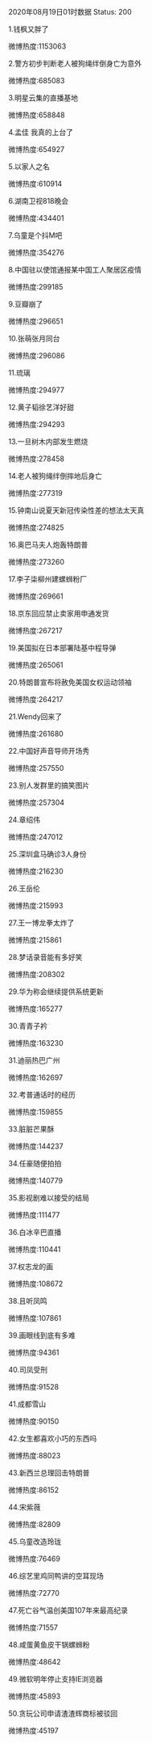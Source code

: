 2020年08月19日01时数据
Status: 200

1.钱枫又胖了

微博热度:1153063

2.警方初步判断老人被狗绳绊倒身亡为意外

微博热度:685083

3.明星云集的直播基地

微博热度:658848

4.孟佳 我真的上台了

微博热度:654927

5.以家人之名

微博热度:610914

6.湖南卫视818晚会

微博热度:434401

7.乌童是个抖M吧

微博热度:354276

8.中国驻以使馆通报某中国工人聚居区疫情

微博热度:299185

9.豆瓣崩了

微博热度:296651

10.张萌张月同台

微博热度:296086

11.琉璃

微博热度:294977

12.黄子韬徐艺洋好甜

微博热度:294293

13.一旦树木内部发生燃烧

微博热度:278458

14.老人被狗绳绊倒摔地后身亡

微博热度:277319

15.钟南山说夏天新冠传染性差的想法太天真

微博热度:274825

16.奥巴马夫人炮轰特朗普

微博热度:273260

17.李子柒柳州建螺蛳粉厂

微博热度:269661

18.京东回应禁止卖家用申通发货

微博热度:267217

19.美国拟在日本部署陆基中程导弹

微博热度:265061

20.特朗普宣布将赦免美国女权运动领袖

微博热度:264217

21.Wendy回来了

微博热度:261680

22.中国好声音导师开场秀

微博热度:257550

23.别人发群里的搞笑图片

微博热度:257304

24.章绍伟

微博热度:247012

25.深圳盒马确诊3人身份

微博热度:216230

26.王岳伦

微博热度:215993

27.王一博龙拳太炸了

微博热度:215861

28.梦话录音能有多好笑

微博热度:208302

29.华为称会继续提供系统更新

微博热度:165277

30.青青子衿

微博热度:163230

31.迪丽热巴广州

微博热度:162697

32.考普通话时的经历

微博热度:159855

33.脏脏芒果酥

微博热度:144237

34.任豪随便拍拍

微博热度:140779

35.影视剧难以接受的结局

微博热度:111477

36.白冰辛巴直播

微博热度:110441

37.权志龙的画

微博热度:108672

38.且听凤鸣

微博热度:107861

39.画眼线到底有多难

微博热度:94361

40.司凤受刑

微博热度:91528

41.成都雪山

微博热度:90150

42.女生都喜欢小巧的东西吗

微博热度:88023

43.新西兰总理回击特朗普

微博热度:86152

44.宋紫薇

微博热度:82809

45.乌童改造玲珑

微博热度:76469

46.综艺里鸡同鸭讲的空耳现场

微博热度:72770

47.死亡谷气温创美国107年来最高纪录

微博热度:71557

48.咸蛋黄鱼皮干锅螺蛳粉

微博热度:48642

49.微软明年停止支持IE浏览器

微博热度:45893

50.贪玩公司申请渣渣辉商标被驳回

微博热度:45197

